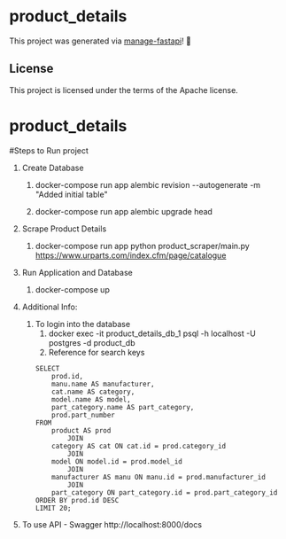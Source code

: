 # product_details

This project was generated via [manage-fastapi](https://ycd.github.io/manage-fastapi/)! :tada:

## License

This project is licensed under the terms of the Apache license.
# product_details

#Steps to Run project
1. Create Database
    1. docker-compose run app alembic revision --autogenerate -m "Added initial table"

    2. docker-compose run app alembic upgrade head

2. Scrape Product Details
    1. docker-compose run app python product_scraper/main.py https://www.urparts.com/index.cfm/page/catalogue

3. Run Application and Database
    1. docker-compose up 

4. Additional Info:
    1.  To login into the database
        1. docker exec -it product_details_db_1  psql -h localhost -U postgres -d product_db
        2. Reference for search keys
        ```
        SELECT 
            prod.id,
            manu.name AS manufacturer,
            cat.name AS category,
            model.name AS model,
            part_category.name AS part_category,
            prod.part_number
        FROM
            product AS prod
                JOIN
            category AS cat ON cat.id = prod.category_id
                JOIN
            model ON model.id = prod.model_id
                JOIN
            manufacturer AS manu ON manu.id = prod.manufacturer_id
                JOIN
            part_category ON part_category.id = prod.part_category_id
        ORDER BY prod.id DESC
        LIMIT 20;
        ```

5.  To use API - Swagger
http://localhost:8000/docs